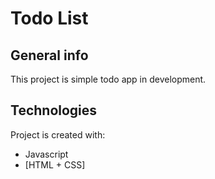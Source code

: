 # Todo List

## General info
This project is simple todo app in development.
	
## Technologies
Project is created with:
* Javascript
* [HTML + CSS]
	
